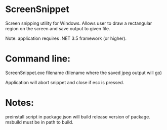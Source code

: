 # ScreenSnippet
Screen snipping utility for Windows. Allows user to draw a rectangular region on the screen and save output to given file.

Note: application requires .NET 3.5 framework (or higher).

# Command line:
ScreenSnippet.exe filename
(filename where the saved jpeg output will go)

Application will abort snippet and close if esc is pressed.

# Notes:
preinstall script in package.json will build release version of package.  msbuild must be in path to build.

